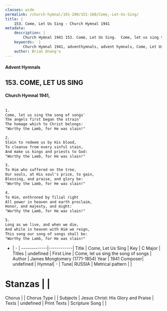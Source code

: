 ```yaml
---
classes: wide
permalink: /church-hymnal/101-200/151-160/Come,-Let-Us-Sing/
title: |
    153. Come, Let Us Sing - Church Hymnal 1941
metadata:
    description: |
        Church Hymnal 1941 153. Come, Let Us Sing.  Come, let us sing the song of songs'  The angels first began the strain'  The homage which to Christ belongs:  "Worthy the Lamb, for He was slain!"  
    keywords:  |
        Church Hymnal 1941, adventhymnals, advent hymnals, Come, Let Us Sing, Come, let us sing the song of songs. 
    author: Brian Onang'o
---
```


#### Advent Hymnals
## 153. COME, LET US SING
####  Church Hymnal 1941,

```txt

1.
Come, let us sing the song of songs' 
The angels first began the strain' 
The homage which to Christ belongs: 
"Worthy the Lamb, for He was slain!" 

2.
Slain to redeem us by His blood, 
To cleanse from every sinful stain, 
And make us kings and priests to God: 
"Worthy the Lamb, for He was slain!" 

3.
To Him who suffered on the tree, 
Our souls, at His soul's price, to gain, 
Blessing, and praise, and glory be: 
"Worthy the Lamb, for He was slain!" 

4.
To Him, enthroned by filial right 
All power in heaven and earth proclaim, 
Honor, and majesty, and might: 
"Worthy the Lamb, for He was slain!" 

5.
Long as we live, and when we die, 
And while in heaven with Him we reign, 
This song our song of songs shall be: 
"Worthy the Lamb, for He was slain!"


```

- |   -  |
-------------|------------|
Title | Come, Let Us Sing |
Key | C Major |
Titles | undefined |
First Line | Come, let us sing the song of songs |
Author | James Mongtomery (1771-1854)
Year | 1941
Composer| undefined |
Hymnal|  - |
Tune| RUSSIA |
Metrical pattern | |
# Stanzas |  |
Chorus |  |
Chorus Type |  |
Subjects | Jesus Christ: His Glory and Praise |
Texts | undefined |
Print Texts | 
Scripture Song |  |
    
